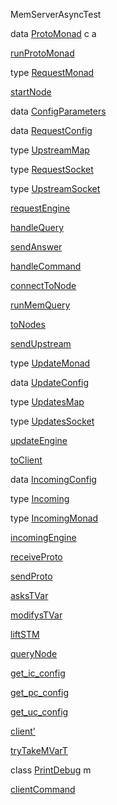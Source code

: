 MemServerAsyncTest

data [ProtoMonad](MemServerAsyncTest.html#t:ProtoMonad) c a

[runProtoMonad](MemServerAsyncTest.html#v:runProtoMonad)

type [RequestMonad](MemServerAsyncTest.html#t:RequestMonad)

[startNode](MemServerAsyncTest.html#v:startNode)

data [ConfigParameters](MemServerAsyncTest.html#t:ConfigParameters)

data [RequestConfig](MemServerAsyncTest.html#t:RequestConfig)

type [UpstreamMap](MemServerAsyncTest.html#t:UpstreamMap)

type [RequestSocket](MemServerAsyncTest.html#t:RequestSocket)

type [UpstreamSocket](MemServerAsyncTest.html#t:UpstreamSocket)

[requestEngine](MemServerAsyncTest.html#v:requestEngine)

[handleQuery](MemServerAsyncTest.html#v:handleQuery)

[sendAnswer](MemServerAsyncTest.html#v:sendAnswer)

[handleCommand](MemServerAsyncTest.html#v:handleCommand)

[connectToNode](MemServerAsyncTest.html#v:connectToNode)

[runMemQuery](MemServerAsyncTest.html#v:runMemQuery)

[toNodes](MemServerAsyncTest.html#v:toNodes)

[sendUpstream](MemServerAsyncTest.html#v:sendUpstream)

type [UpdateMonad](MemServerAsyncTest.html#t:UpdateMonad)

data [UpdateConfig](MemServerAsyncTest.html#t:UpdateConfig)

type [UpdatesMap](MemServerAsyncTest.html#t:UpdatesMap)

type [UpdatesSocket](MemServerAsyncTest.html#t:UpdatesSocket)

[updateEngine](MemServerAsyncTest.html#v:updateEngine)

[toClient](MemServerAsyncTest.html#v:toClient)

data [IncomingConfig](MemServerAsyncTest.html#t:IncomingConfig)

type [Incoming](MemServerAsyncTest.html#t:Incoming)

type [IncomingMonad](MemServerAsyncTest.html#t:IncomingMonad)

[incomingEngine](MemServerAsyncTest.html#v:incomingEngine)

[receiveProto](MemServerAsyncTest.html#v:receiveProto)

[sendProto](MemServerAsyncTest.html#v:sendProto)

[asksTVar](MemServerAsyncTest.html#v:asksTVar)

[modifysTVar](MemServerAsyncTest.html#v:modifysTVar)

[liftSTM](MemServerAsyncTest.html#v:liftSTM)

[queryNode](MemServerAsyncTest.html#v:queryNode)

[get\_ic\_config](MemServerAsyncTest.html#v:get_ic_config)

[get\_pc\_config](MemServerAsyncTest.html#v:get_pc_config)

[get\_uc\_config](MemServerAsyncTest.html#v:get_uc_config)

[client'](MemServerAsyncTest.html#v:client-39-)

[tryTakeMVarT](MemServerAsyncTest.html#v:tryTakeMVarT)

class [PrintDebug](MemServerAsyncTest.html#t:PrintDebug) m

[clientCommand](MemServerAsyncTest.html#v:clientCommand)
